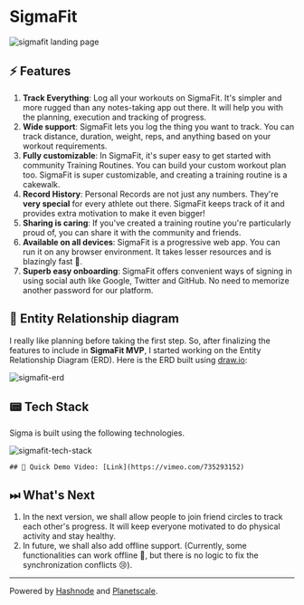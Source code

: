 # SigmaFit

![sigmafit landing page](https://cdn.hashnode.com/res/hashnode/image/upload/v1659292859167/kWsp9nXgW.png)

## ⚡️ Features
1. **Track Everything**: Log all your workouts on SigmaFit. It's simpler and more rugged than any notes-taking app out there. It will help you with the planning, execution and tracking of progress.
2. **Wide support**: SigmaFit lets you log the thing you want to track. You can track distance, duration, weight, reps, and anything based on your workout requirements.
3. **Fully customizable**: In SigmaFit, it's super easy to get started with community Training Routines. You can build your custom workout plan too. SigmaFit is super customizable, and creating a training routine is a cakewalk.
4. **Record History**: Personal Records are not just any numbers. They're **very special** for every athlete out there. SigmaFit keeps track of it and provides extra motivation to make it even bigger!
5. **Sharing is caring**: If you've created a training routine you're particularly proud of, you can share it with the community and friends.
6. **Available on all devices**: SigmaFit is a progressive web app. You can run it on any browser environment. It takes lesser resources and is blazingly fast 🚀.
7. **Superb easy onboarding**: SigmaFit offers convenient ways of signing in using social auth like Google, Twitter and GitHub. No need to memorize another password for our platform.


## 💼 Entity Relationship diagram

I really like planning before taking the first step. So, after finalizing the features to include in **SigmaFit MVP**, I started working on the Entity Relationship Diagram (ERD). Here is the ERD built using [draw.io](https://draw.io):

![sigmafit-erd](https://cdn.hashnode.com/res/hashnode/image/upload/v1659297111873/Iwi8hkte4.png)


## 📟 Tech Stack
Sigma is built using the following technologies. 

![sigmafit-tech-stack](https://cdn.hashnode.com/res/hashnode/image/upload/v1659295075365/PXl2omKHj.png)

```
## 🥹 Quick Demo Video: [Link](https://vimeo.com/735293152)
```

## ⏭ What's Next
1. In the next version, we shall allow people to join friend circles to track each other's progress. It will keep everyone motivated to do physical activity and stay healthy.
2. In future, we shall also add offline support. (Currently, some functionalities can work offline 🤫, but there is no logic to fix the synchronization conflicts 😢). 


<hr/>

Powered by [Hashnode](https://hashnode.com/) and [Planetscale](https://planetscale.com/).
